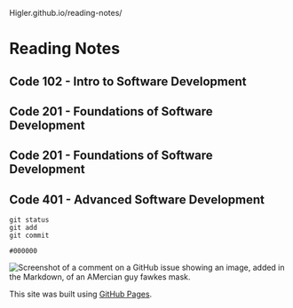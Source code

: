  Higler.github.io/reading-notes/

# Reading Notes

## Code 102 - Intro to Software Development
## Code 201 - Foundations of Software Development
## Code 201 - Foundations of Software Development
## Code 401 - Advanced Software Development

```
git status
git add
git commit
```

`#000000` 


![Screenshot of a comment on a GitHub issue showing an image, added in the Markdown, of an AMercian guy fawkes mask.](https://avatars.githubusercontent.com/u/35553188?v=4)




This site was built using [GitHub Pages](https://pages.github.com/).
